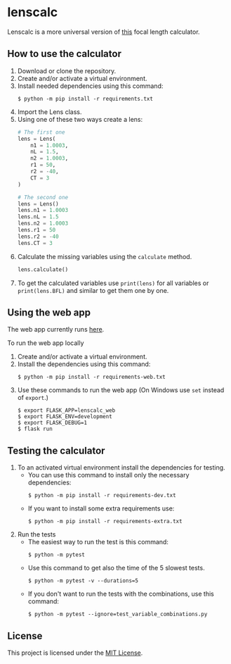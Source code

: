 # lenscalc

Lenscalc is a more universal version of
[this](https://www.edmundoptics.com/knowledge-center/tech-tools/focal-length/)
focal length calculator.

## How to use the calculator
1. Download or clone the repository.
1. Create and/or activate a virtual environment.
1. Install needed dependencies using this command:
    ```
    $ python -m pip install -r requirements.txt
    ```
1. Import the Lens class.
1. Using one of these two ways create a lens:
    ```python
    # The first one
    lens = Lens(
        n1 = 1.0003,
        nL = 1.5,
        n2 = 1.0003,
        r1 = 50,
        r2 = -40,
        CT = 3
    )
    ```
    ```python
    # The second one
    lens = Lens()
    lens.n1 = 1.0003
    lens.nL = 1.5
    lens.n2 = 1.0003
    lens.r1 = 50
    lens.r2 = -40
    lens.CT = 3
    ```
1. Calculate the missing variables using the `calculate` method.
    ```python
    lens.calculate()
    ```
1. To get the calculated variables use `print(lens)` for all variables
   or `print(lens.BFL)` and similar to get them one by one.

## Using the web app
The web app currently runs [here](http://adelpopelkova.pythonanywhere.com/).

To run the web app locally
1. Create and/or activate a virtual environment.
1. Install the dependencies using this command:
    ```
    $ python -m pip install -r requirements-web.txt
    ```
1. Use these commands to run the web app
(On Windows use `set` instead of `export`.)
    ```
    $ export FLASK_APP=lenscalc_web
    $ export FLASK_ENV=development
    $ export FLASK_DEBUG=1
    $ flask run
    ```

## Testing the calculator
1. To an activated virtual environment install the dependencies for testing.
    * You can use this command to install only the necessary dependencies:
        ```
        $ python -m pip install -r requirements-dev.txt
        ```
    * If you want to install some extra requirements use:
        ```
        $ python -m pip install -r requirements-extra.txt
        ```
1. Run the tests
    * The easiest way to run the test is this command:
        ```
        $ python -m pytest
        ```
    * Use this command to get also the time of the 5 slowest tests.
        ```
        $ python -m pytest -v --durations=5
        ```
    * If you don't want to run the tests with the combinations, use this command:
        ```
        $ python -m pytest --ignore=test_variable_combinations.py
        ```

## License
This project is licensed under the [MIT License](LICENSE).
